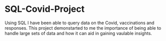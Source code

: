 # SQL-Covid-Project

Using SQL I have been able to query data on the Covid, vaccinations and responses. This project demonstarted to me the importance of being able to handle large sets of data and how it can aid in gaining vaulable insights.  
